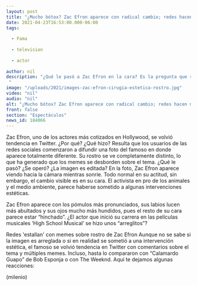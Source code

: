 ```yaml
---
layout: post
title: "¿Mucho bótox? Zac Efron aparece con radical cambio; redes hacen memes de su rostro"
date: 2021-04-23T16:53:00.000-06:00
tags:
  
  - Fama
  
  - television
  
  - actor
  
author: nil
description: "¿Qué le pasó a Zac Efron en la cara? Es la pregunta que se han hecho usuarios de las redes sociales por una fotografía en la que aparece completamente distinto.  "
image: "/uploads/2021/images-zac-efron-cirugia-estetica-rostro.jpg"
video: "nil"
audio: "nil"
alt: "¿Mucho bótox? Zac Efron aparece con radical cambio; redes hacen memes de su rostro"
front: false
section: "Espectáculos"
news_id: 184066
---
```


Zac Efron, uno de los actores más cotizados en Hollywood, se volvió tendencia en Twitter. ¿Por qué? ¿Qué hizo? Resulta que los usuarios de las redes sociales comenzaron a difundir una foto del famoso en donde aparece totalmente diferente. Su rostro se ve completamente distinto, lo que ha generado que los memes se desborden sobre el tema. ¿Qué le pasó? ¿Se operó? ¿La imagen es editada? En la foto, Zac Efron aparece viendo hacia la cámara mientras sonríe. Todo normal en su actitud, sin embargo, el cambio visible es en su cara. El activista en pro de los animales y el medio ambiente, parece haberse sometido a algunas intervenciones estéticas. 

Zac Efron aparece con los pómulos más pronunciados, sus labios lucen más abultados y sus ojos mucho más hundidos, pues el resto de su cara parece estar “hinchado”. ¿El actor que inició su carrera en las películas musicales ‘High School Musical’ se hizo unos “arreglitos”? 

Redes 'estallan' con memes sobre rostro de Zac Efron Aunque no se sabe si la imagen es arreglada o si en realidad se sometió a una intervención estética, el famoso se volvió tendencia en Twitter con comentarios sobre el tema y múltiples memes. Incluso, hasta lo compararon con “Calamardo Guapo” de Bob Esponja o con The Weeknd. Aquí te dejamos algunas reacciones: 

(milenio)